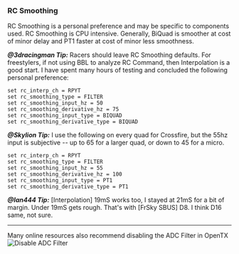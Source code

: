 ### RC Smoothing
RC Smoothing is a personal preference and may be specific to components used.  RC Smoothing is CPU intensive. Generally, BiQuad is smoother at cost of minor delay and PT1 faster at cost of minor less smoothness.

***@3dracingman Tip:*** Racers should leave RC Smoothing defaults.  For freestylers, if not using BBL to analyze RC Command, then Interpolation is a good start.  I have spent many hours of testing and concluded the following personal preference:
```
set rc_interp_ch = RPYT
set rc_smoothing_type = FILTER
set rc_smoothing_input_hz = 50
set rc_smoothing_derivative_hz = 75
set rc_smoothing_input_type = BIQUAD
set rc_smoothing_derivative_type = BIQUAD
```

***@Skylion Tip:*** I use the following on every quad for Crossfire, but the 55hz input is subjective -- up to 65 for a larger quad, or down to 45 for a micro.
```
set rc_interp_ch = RPYT
set rc_smoothing_type = FILTER
set rc_smoothing_input_hz = 55
set rc_smoothing_derivative_hz = 100
set rc_smoothing_input_type = PT1
set rc_smoothing_derivative_type = PT1
```

***@Ian444 Tip:*** [Interpolation] 19mS works too, I stayed at 21mS for a bit of margin.
Under 19mS gets rough. That's with [FrSky SBUS] D8. I think D16 same, not sure.


***

Many online resources also recommend disabling the ADC Filter in OpenTX ![Disable ADC Filter](https://github.com/emuflight/EmuFlight/wiki/images/disable-ADC.png)
